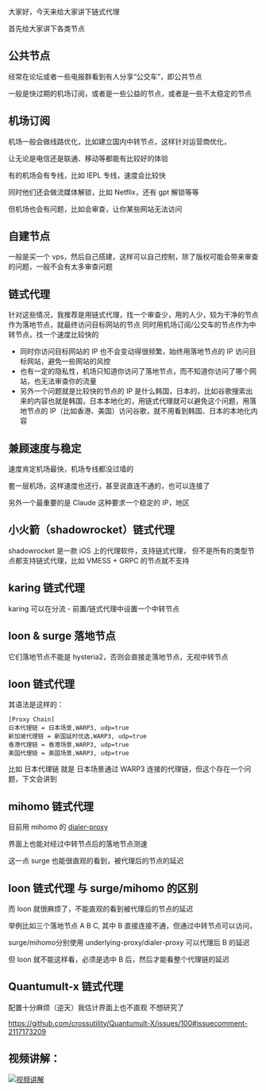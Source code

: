 大家好，今天来给大家讲下链式代理

首先给大家讲下各类节点

## 公共节点

经常在论坛或者一些电报群看到有人分享“公交车”，即公共节点

一般是快过期的机场订阅，或者是一些公益的节点，或者是一些不太稳定的节点

## 机场订阅

机场一般会做线路优化，比如建立国内中转节点，这样针对运营商优化，

让无论是电信还是联通、移动等都能有比较好的体验

有的机场会有专线，比如 IEPL 专线，速度会比较快

同时他们还会做流媒体解锁，比如 Netflix，还有 gpt 解锁等等

但机场也会有问题，比如会审查，让你某些网站无法访问

## 自建节点
一般是买一个 vps，然后自己搭建，这样可以自己控制，除了版权可能会带来审查的问题，一般不会有太多审查问题

## 链式代理
针对这些情况，我推荐是用链式代理，找一个审查少，用的人少，较为干净的节点作为落地节点，就最终访问目标网站的节点
同时用机场订阅/公交车的节点作为中转节点，找一个速度比较快的
+ 同时你访问目标网站的 IP 也不会变动得很频繁，始终用落地节点的 IP 访问目标网站，避免一些网站的风控
+ 也有一定的隐私性，机场只知道你访问了落地节点，而不知道你访问了哪个网站，也无法审查你的流量
+ 另外一个问题就是比较快的节点的 IP 是什么韩国，日本的，比如谷歌搜索出来的内容也就是韩国，日本本地化的，用链式代理就可以避免这个问题，用落地节点的 IP（比如香港、美国）访问谷歌，就不用看到韩国、日本的本地化内容

## 兼顾速度与稳定
速度肯定机场最快，机场专线都没过墙的

套一层机场，这样速度也还行，甚至说直连不通的，也可以连接了

另外一个最重要的是 Claude 这种要求一个稳定的 IP，地区

## 小火箭（shadowrocket）链式代理
shadowrocket 是一款 iOS 上的代理软件，支持链式代理，
但不是所有的类型节点都支持链式代理，比如 VMESS + GRPC 的节点就不支持

## karing 链式代理
karing 可以在分流 - 前置/链式代理中设置一个中转节点

## loon & surge 落地节点
它们落地节点不能是 hysteria2，否则会直接走落地节点，无视中转节点

## loon 链式代理
其语法是这样的：
```
[Proxy Chain]
日本代理链 = 日本场景,WARP3, udp=true
新加坡代理链 = 新国延时优选,WARP3, udp=true
香港代理链 = 香港场景,WARP3, udp=true
美国代理链 = 美国场景,WARP3, udp=true
```
比如 日本代理链 就是 日本场景通过 WARP3 连接的代理链，但这个存在一个问题，下文会讲到

## mihomo 链式代理
目前用 mihomo 的 [dialer-proxy](https://wiki.metacubex.one/config/proxies/dialer-proxy)

界面上也能对经过中转节点后的落地节点测速

这一点 surge 也能很直观的看到，被代理后的节点的延迟

## loon 链式代理 与 surge/mihomo 的区别

而 loon 就很麻烦了，不能直观的看到被代理后的节点的延迟

举例比如三个落地节点 A B C, 其中 B 直接连接不通，但通过中转节点可以访问，

surge/mihomo分别使用 underlying-proxy/dialer-proxy 可以代理后 B 的延迟

但 loon 就不能这样看，必须是选中 B 后，然后才能看整个代理链的延迟


## Quantumult-x 链式代理

配置十分麻烦（逆天）我估计界面上也不直观 不想研究了

https://github.com/crossutility/Quantumult-X/issues/100#issuecomment-2117173209


## 视频讲解：

[![视频讲解](https://img.youtube.com/vi/-YVwGnSmvuQ/0.jpg)](https://www.youtube.com/watch?v=-YVwGnSmvuQ)
